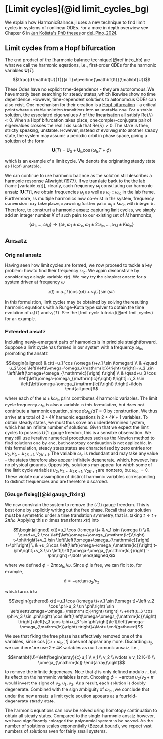 # [Limit cycles](@id limit_cycles_bg)

We explain how HarmonicBalance.jl uses a new technique to find limit cycles in systems of nonlinear ODEs. For a more in depth overwiew see Chapter 6 in [Jan Košata's PhD theses](https://www.doi.org/10.3929/ethz-b-000589190) or [del_Pino_2024](https://www.doi.org/10.1103/PhysRevResearch.6.03318). 

## Limit cycles from a Hopf bifurcation
The end product of the [harmonic balance technique](@ref intro_hb) are what we call the harmonic equations, i.e., first-order ODEs for the harmonic variables $\mathbf{U}(T)$:
```math
\frac{d \mathbf{U}(T)}{d T}=\overline{\mathbf{G}}(\mathbf{U})
```
These Odes have no explicit time-dependence - they are autonomous. We have mostly been searching for steady states, which likewise show no time dependence. However, time-dependent solutions to autonomous ODEs can also exist. One mechanism for their creation is a [Hopf bifurcation](https://en.wikipedia.org/wiki/Hopf_bifurcation) - a critical point where a stable solution transitions into an unstable one. For a stable solution, the associated eigenvalues $\lambda$ of the linearisation all satisfy $\operatorname{Re}(\lambda)<0$. When a Hopf bifurcation takes place, one complex-conjugate pair of eigenvalues crosses the real axis such that $\operatorname{Re}(\lambda)>0$. The state is then, strictly speaking, unstable. However, instead of evolving into another steady state, the system may assume a periodic orbit in phase space, giving a solution of the form
```math
\mathbf{U}(T)=\mathbf{U}_0+\mathbf{U}_{\mathrm{lc}} \cos \left(\omega_{\mathrm{lc}} T+\phi\right)
```
which is an example of a limit cycle. We denote the originating steady state as Hopf-unstable.

We can continue to use harmonic balance as the solution still describes a harmonic response [Allwright (1977)](https://www.doi.org/10.1017/S0305004100054128). If we translate back to the the lab frame [variable $x(t)$], clearly, each frequency $\omega_j$ constituting our harmonic ansatz [$\mathbf{U}(T)$], we obtain frequencies $\omega_j$ as well as $\omega_j \pm \omega_{\text {lc }}$ in the lab frame. Furthermore, as multiple harmonics now co-exist in the system, frequency conversion may take place, spawning further pairs $\omega_j \pm k \omega_{\text {lc }}$ with integer $k$. Therefore, to construct a harmonic ansatz capturing limit cycles, we simply add an integer number $K$ of such pairs to our existing set of $M$ harmonics,
```math
\left\{\omega_1, \ldots, \omega_M\right\} \rightarrow\left\{\omega_1, \omega_1 \pm \omega_{\mathrm{lc}}, \omega_1 \pm 2 \omega_{\mathrm{lc}}, \ldots, \omega_M \pm K \omega_{\mathrm{lc}}\right\}
```

## Ansatz

### Original ansatz

Having seen how limit cycles are formed, we now proceed to tackle a key problem: how to find their frequency $\omega_{\mathrm{lc}}$. We again demonstrate by considering a single variable $x(t)$. We may try the simplest ansatz for a system driven at frequency $\omega$,
```math
x(t)=u_1(T) \cos (\omega t)+v_1(T) \sin (\omega t)
```
In this formulation, limit cycles may be obtained by solving the resulting harmonic equations with a Runge-Kutta type solver to obtain the time evolution of $u_1(T)$ and $v_1(T)$. See the [limit cycle tutorial](@ref limit_cycles) for an example.

### Extended ansatz
Including newly-emergent pairs of harmonics is in principle straightforward. Suppose a limit cycle has formed in our system with a frequency $\omega_{\mathrm{lc}}$, prompting the ansatz
```math
\begin{aligned}
& x(t)=u_1 \cos (\omega t)+v_1 \sin (\omega t) \\
& +\quad u_2 \cos \left[\left(\omega+\omega_{\mathrm{lc}}\right) t\right]+v_2 \sin \left[\left(\omega+\omega_{\mathrm{lc}}\right) t\right] \\
& \quad+u_3 \cos \left[\left(\omega-\omega_{\mathrm{lc}}\right) t\right]+v_3 \sin \left[\left(\omega-\omega_{\mathrm{lc}}\right) t\right]+\ldots
\end{aligned}
```
where each of the $\omega \pm k \omega_{\text {lc }}$ pairs contributes 4 harmonic variables. The limit cycle frequency $\omega_{\mathrm{lc}}$ is also a variable in this formulation, but does not contribute a harmonic equation, since $d \omega_{\mathrm{lc}} / d T=0$ by construction. We thus arrive at a total of $2+4 K$ harmonic equations in $2+4 K+1$ variables. To obtain steady states, we must thus solve an underdetermined system, which has an infinite number of solutions. Given that we expect the limit cycles to possess $U(1)$ gauge freedom, this is a sensible observation. We may still use iterative numerical procedures such as the Newton method to find solutions one by one, but homotopy continuation is not applicable.
In this formulation, steady staes states are characterised by zero entries for $u_2, v_2, \ldots u_{2 K+1}, v_{2 K+1}$. The variable $\omega_{\text {lc }}$ is redundant and may take any value - the states therefore also appear infinitely degenerate, which, however, has no physical grounds.
Oppositely, solutions may appear for which some of the limit cycle variables $u_2, v_2, \ldots u_{2 K+1}, v_{2 K+1}$ are nonzero, but $\omega_{\text {lc }}=0$. These violate our assumption of distinct harmonic variables corresponding to distinct frequencies and are therefore discarded.

### [Gauge fixing](@id gauge_fixing)
We now constrain the system to remove the $U(1)$ gauge freedom. This is best done by explicitly writing out the free phase. Recall that our solution must be symmetric under a time translation symmetry, that is, taking $t \rightarrow t+2 \pi / \omega$. Applying this $n$ times transforms $x(t)$ into
```math
\begin{aligned}
x(t)=u_1 \cos (\omega t)+ & v_1 \sin (\omega t) \\
& \quad+u_2 \cos \left[\left(\omega+\omega_{\mathrm{lc}}\right) t+\phi\right]+v_2 \sin \left[\left(\omega+\omega_{\mathrm{lc}}\right) t+\phi\right] \\
& +u_3 \cos \left[\left(\omega-\omega_{\mathrm{lc}}\right) t-\phi\right]+v_3 \sin \left[\left(\omega-\omega_{\mathrm{lc}}\right) t-\phi\right]+\ldots
\end{aligned}
```
where we defined $\phi=2 \pi n \omega_{\text {lc }} / \omega$. Since $\phi$ is free, we can fix it to, for example,
```math
\phi=-\arctan u_2 / v_2
```
which turns into
```math
\begin{gathered}
x(t)=u_1 \cos (\omega t)+v_1 \sin (\omega t)+\left(v_2 \cos \phi-u_2 \sin \phi\right) \sin \left[\left(\omega+\omega_{\mathrm{lc}}\right) t\right] \\
+\left(u_3 \cos \phi-v_3 \sin \phi\right) \cos \left[\left(\omega-\omega_{\mathrm{lc}}\right) t\right]+\left(v_3 \cos \phi+u_3 \sin \phi\right)\left[\left(\omega-\omega_{\mathrm{lc}}\right) t\right]+\ldots
\end{gathered}
```
We see that fixing the free phase has effectively removed one of the variables, since $\cos \left[\left(\omega+\omega_{\text {lc }}\right) t\right]$ does not appear any more. Discarding $u_2$, we can therefore use $2+4 K$ variables as our harmonic ansatz, i.e.,
```math
\mathbf{U}=\left(\begin{array}{c}
u_1 \\
v_1 \\
v_2 \\
\vdots \\
v_{2 K+1} \\
\omega_{\mathrm{lc}}
\end{array}\right)
```
to remove the infinite degeneracy. Note that $\phi$ is only defined modulo $\pi$, but its effect on the harmonic variables is not. Choosing $\phi=-\arctan u_2 / v_2+\pi$ would invert the signs of $v_2, u_3, v_3$. As a result, each solution is doubly degenerate. Combined with the sign ambiguity of $\omega_{\text {lc }}$, we conclude that under the new ansatz, a limit cycle solution appears as a fourfold-degenerate steady state.

The harmonic equations can now be solved using homotopy continuation to obtain all steady states. Compared to the single-harmonic ansatz however, we have significantly enlarged the polynomial system to be solved. As the number of solutions scales exponentially ([Bézout bound](https://en.wikipedia.org/wiki/B%C3%A9zout%27s_theorem)), we expect vast numbers of solutions even for fairly small systems.


